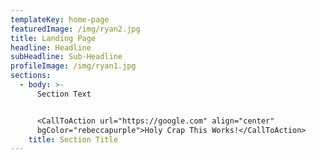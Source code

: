 ```yaml
---
templateKey: home-page
featuredImage: /img/ryan2.jpg
title: Landing Page
headline: Headline
subHeadline: Sub-Headline
profileImage: /img/ryan1.jpg
sections:
  - body: >-
      Section Text


      <CallToAction url="https://google.com" align="center"
      bgColor="rebeccapurple">Holy Crap This Works!</CallToAction>
    title: Section Title
---
```


